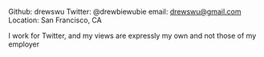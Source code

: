 Github:		drewswu
Twitter:	@drewbiewubie
email:		drewswu@gmail.com
Location:	San Francisco, CA

I work for Twitter, and my views are expressly my own and not those of my employer

